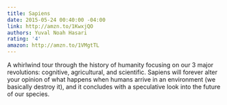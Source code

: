 ```yaml
---
title: Sapiens
date: 2015-05-24 00:40:00 -04:00
link: http://amzn.to/1KwxjQO
authors: Yuval Noah Hasari
rating: '4'
amazon: http://amzn.to/1VMgtTL
---
```


A whirlwind tour through the history of humanity focusing on our 3 major revolutions: cognitive, agricultural, and scientific. Sapiens will forever alter your opinion of what happens when humans arrive in an environment (we basically destroy it), and it concludes with a speculative look into the future of our species.
